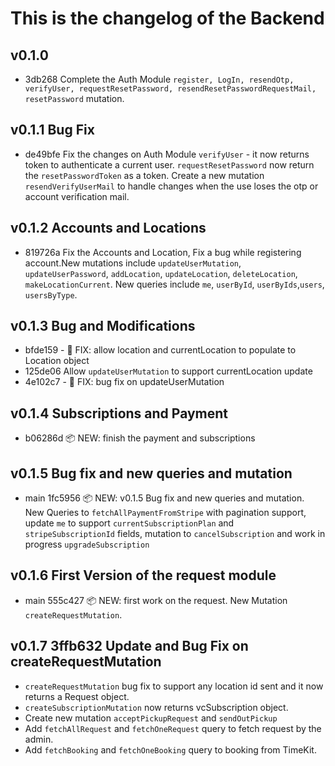 # This is the changelog of the Backend

## v0.1.0

- 3db268 Complete the Auth Module `register, LogIn, resendOtp, verifyUser, requestResetPassword, resendResetPasswordRequestMail, resetPassword` mutation.

## v0.1.1 Bug Fix

- de49bfe Fix the changes on Auth Module `verifyUser` - it now returns token to authenticate a current user. `requestResetPassword` now return the `resetPasswordToken` as a token. Create a new mutation `resendVerifyUserMail` to handle changes when the use loses the otp or account verification mail.

## v0.1.2 Accounts and Locations

- 819726a Fix the Accounts and Location, Fix a bug while registering account.New mutations include `updateUserMutation`, `updateUserPassword`, `addLocation`, `updateLocation`, `deleteLocation`, `makeLocationCurrent`. New queries include `me`, `userById`, `userByIds`,`users`, `usersByType`.

## v0.1.3 Bug and Modifications

- bfde159 - 🐛 FIX: allow location and currentLocation to populate to Location object
- 125de06 Allow `updateUserMutation` to support currentLocation update
- 4e102c7 - 🐛 FIX: bug fix on updateUserMutation

## v0.1.4 Subscriptions and Payment

- b06286d 📦 NEW: finish the payment and subscriptions

## v0.1.5 Bug fix and new queries and mutation

- main 1fc5956 📦 NEW: v0.1.5 Bug fix and new queries and mutation. New Queries to `fetchAllPaymentFromStripe` with pagination support, update `me` to support `currentSubscriptionPlan` and `stripeSubscriptionId` fields, mutation to `cancelSubscription` and work in progress `upgradeSubscription`

## v0.1.6 First Version of the request module

- main 555c427 📦 NEW: first work on the request. New Mutation `createRequestMutation`.

## v0.1.7 3ffb632 Update and Bug Fix on createRequestMutation

- `createRequestMutation` bug fix to support any location id sent and it now returns a Request object.
- `createSubscriptionMutation` now returns vcSubscription object.
- Create new mutation `acceptPickupRequest` and `sendOutPickup`
- Add `fetchAllRequest` and `fetchOneRequest` query to fetch request by the admin.
- Add `fetchBooking` and `fetchOneBooking` query to booking from TimeKit.
